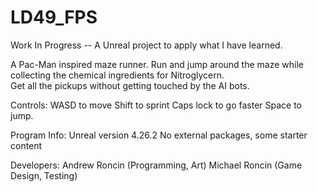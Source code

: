 # LD49_FPS
Work In Progress -- A Unreal project to apply what I have learned.

A Pac-Man inspired maze runner.  Run and jump around the maze while collecting the chemical ingredients for Nitroglycern.  
Get all the pickups without getting touched by the AI bots.  

Controls:
WASD to move
Shift to sprint
Caps lock to go faster
Space to jump.

Program Info:
Unreal version 4.26.2
No external packages, some starter content

Developers:
Andrew Roncin (Programming, Art) 
Michael Roncin (Game Design, Testing)
